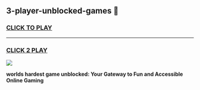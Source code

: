 
## 3-player-unblocked-games 👋
<h3>
<a href="https://premium.freeplayer.one?title=3-player-unblocked-games&ref=14F">CLICK TO PLAY</a></h3>
<hr>

<h3>
<a href="https://premium.freeplayer.one?title=3-player-unblocked-games&ref=14F">CLICK 2 PLAY</a>
  
</h3>

<a href="https://premium.freeplayer.one?title=3-player-unblocked-games&ref=12F/"><img src="https://clearcache.store/games.png"></a>


**worlds hardest game unblocked: Your Gateway to Fun and Accessible Online Gaming**
